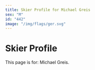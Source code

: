 ```yaml
---
title: Skier Profile for Michael Greis
sex: "M"
id: "442"
image: "/img/flags/ger.svg" 
---
```


# Skier Profile

This page is for: Michael Greis.
    
